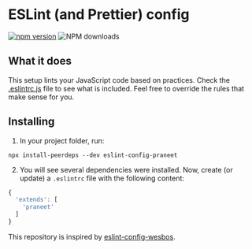 # ESLint (and Prettier) config

[![npm version](https://badge.fury.io/js/eslint-config-praneet.svg)](https://badge.fury.io/js/eslint-config-praneet) ![NPM downloads](https://img.shields.io/npm/dm/eslint-config-praneet)

## What it does

This setup lints your JavaScript code based on practices. Check the [.eslintrc.js](https://github.com/praneetc/eslint-config-merit/blob/main/.eslintrc.js) file to see what is included. Feel free to override the rules that make sense for you.

## Installing

1. In your project folder, run:

```
npx install-peerdeps --dev eslint-config-praneet
```

2. You will see several dependencies were installed. Now, create (or update) a `.eslintrc` file with the following content:

```js
{
  'extends': [
    'praneet'
  ]
}
```

This repository is inspired by [eslint-config-wesbos](https://github.com/wesbos/eslint-config-wesbos).
